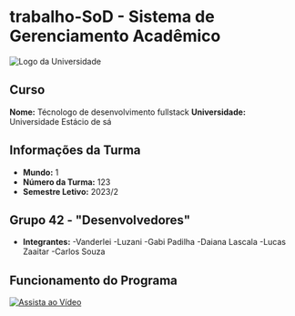 # trabalho-SoD - Sistema de Gerenciamento Acadêmico

![Logo da Universidade](link_para_logo.png)

## Curso
**Nome:** Técnologo de desenvolvimento fullstack
**Universidade:** Universidade Estácio de sá

## Informações da Turma
- **Mundo:** 1
- **Número da Turma:** 123
- **Semestre Letivo:** 2023/2

## Grupo 42 - "Desenvolvedores"
- **Integrantes:**
  -Vanderlei
  -Luzani
  -Gabi Padilha
  -Daiana Lascala
  -Lucas Zaaitar
  -Carlos Souza

## Funcionamento do Programa
[![Assista ao Vídeo](link_para_thumbnail_youtube.jpg)](link_para_video_youtube)
